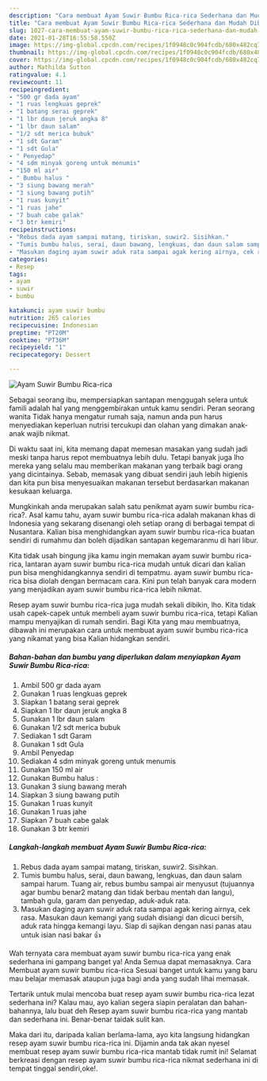 ```yaml
---
description: "Cara membuat Ayam Suwir Bumbu Rica-rica Sederhana dan Mudah Dibuat"
title: "Cara membuat Ayam Suwir Bumbu Rica-rica Sederhana dan Mudah Dibuat"
slug: 1027-cara-membuat-ayam-suwir-bumbu-rica-rica-sederhana-dan-mudah-dibuat
date: 2021-01-28T16:55:58.550Z
image: https://img-global.cpcdn.com/recipes/1f0948c0c904fcdb/680x482cq70/ayam-suwir-bumbu-rica-rica-foto-resep-utama.jpg
thumbnail: https://img-global.cpcdn.com/recipes/1f0948c0c904fcdb/680x482cq70/ayam-suwir-bumbu-rica-rica-foto-resep-utama.jpg
cover: https://img-global.cpcdn.com/recipes/1f0948c0c904fcdb/680x482cq70/ayam-suwir-bumbu-rica-rica-foto-resep-utama.jpg
author: Mathilda Sutton
ratingvalue: 4.1
reviewcount: 11
recipeingredient:
- "500 gr dada ayam"
- "1 ruas lengkuas geprek"
- "1 batang serai geprek"
- "1 lbr daun jeruk angka 8"
- "1 lbr daun salam"
- "1/2 sdt merica bubuk"
- "1 sdt Garam"
- "1 sdt Gula"
- " Penyedap"
- "4 sdm minyak goreng untuk menumis"
- "150 ml air"
- " Bumbu halus "
- "3 siung bawang merah"
- "3 siung bawang putih"
- "1 ruas kunyit"
- "1 ruas jahe"
- "7 buah cabe galak"
- "3 btr kemiri"
recipeinstructions:
- "Rebus dada ayam sampai matang, tiriskan, suwir2. Sisihkan."
- "Tumis bumbu halus, serai, daun bawang, lengkuas, dan daun salam sampai harum. Tuang air, rebus bumbu sampai air menyusut (tujuannya agar bumbu benar2 matang dan tidak berbau mentah dan langu), tambah gula, garam dan penyedap, aduk-aduk rata."
- "Masukan daging ayam suwir aduk rata sampai agak kering airnya, cek rasa. Masukan daun kemangi yang sudah disiangi dan dicuci bersih, aduk rata hingga kemangi layu. Siap di sajikan dengan nasi panas atau untuk isian nasi bakar 👍"
categories:
- Resep
tags:
- ayam
- suwir
- bumbu

katakunci: ayam suwir bumbu 
nutrition: 265 calories
recipecuisine: Indonesian
preptime: "PT20M"
cooktime: "PT36M"
recipeyield: "1"
recipecategory: Dessert

---
```



![Ayam Suwir Bumbu Rica-rica](https://img-global.cpcdn.com/recipes/1f0948c0c904fcdb/680x482cq70/ayam-suwir-bumbu-rica-rica-foto-resep-utama.jpg)

Sebagai seorang ibu, mempersiapkan santapan menggugah selera untuk famili adalah hal yang menggembirakan untuk kamu sendiri. Peran seorang  wanita Tidak hanya mengatur rumah saja, namun anda pun harus menyediakan keperluan nutrisi tercukupi dan olahan yang dimakan anak-anak wajib nikmat.

Di waktu  saat ini, kita memang dapat memesan masakan yang sudah jadi meski tanpa harus repot membuatnya lebih dulu. Tetapi banyak juga lho mereka yang selalu mau memberikan makanan yang terbaik bagi orang yang dicintainya. Sebab, memasak yang dibuat sendiri jauh lebih higienis dan kita pun bisa menyesuaikan makanan tersebut berdasarkan makanan kesukaan keluarga. 



Mungkinkah anda merupakan salah satu penikmat ayam suwir bumbu rica-rica?. Asal kamu tahu, ayam suwir bumbu rica-rica adalah makanan khas di Indonesia yang sekarang disenangi oleh setiap orang di berbagai tempat di Nusantara. Kalian bisa menghidangkan ayam suwir bumbu rica-rica buatan sendiri di rumahmu dan boleh dijadikan santapan kegemaranmu di hari libur.

Kita tidak usah bingung jika kamu ingin memakan ayam suwir bumbu rica-rica, lantaran ayam suwir bumbu rica-rica mudah untuk dicari dan kalian pun bisa menghidangkannya sendiri di tempatmu. ayam suwir bumbu rica-rica bisa diolah dengan bermacam cara. Kini pun telah banyak cara modern yang menjadikan ayam suwir bumbu rica-rica lebih nikmat.

Resep ayam suwir bumbu rica-rica juga mudah sekali dibikin, lho. Kita tidak usah capek-capek untuk membeli ayam suwir bumbu rica-rica, tetapi Kalian mampu menyajikan di rumah sendiri. Bagi Kita yang mau membuatnya, dibawah ini merupakan cara untuk membuat ayam suwir bumbu rica-rica yang nikamat yang bisa Kalian hidangkan sendiri.

<!--inarticleads1-->

##### Bahan-bahan dan bumbu yang diperlukan dalam menyiapkan Ayam Suwir Bumbu Rica-rica:

1. Ambil 500 gr dada ayam
1. Gunakan 1 ruas lengkuas geprek
1. Siapkan 1 batang serai geprek
1. Siapkan 1 lbr daun jeruk angka 8
1. Gunakan 1 lbr daun salam
1. Gunakan 1/2 sdt merica bubuk
1. Sediakan 1 sdt Garam
1. Gunakan 1 sdt Gula
1. Ambil  Penyedap
1. Sediakan 4 sdm minyak goreng untuk menumis
1. Gunakan 150 ml air
1. Gunakan  Bumbu halus :
1. Gunakan 3 siung bawang merah
1. Siapkan 3 siung bawang putih
1. Gunakan 1 ruas kunyit
1. Gunakan 1 ruas jahe
1. Siapkan 7 buah cabe galak
1. Gunakan 3 btr kemiri




<!--inarticleads2-->

##### Langkah-langkah membuat Ayam Suwir Bumbu Rica-rica:

1. Rebus dada ayam sampai matang, tiriskan, suwir2. Sisihkan.
1. Tumis bumbu halus, serai, daun bawang, lengkuas, dan daun salam sampai harum. Tuang air, rebus bumbu sampai air menyusut (tujuannya agar bumbu benar2 matang dan tidak berbau mentah dan langu), tambah gula, garam dan penyedap, aduk-aduk rata.
1. Masukan daging ayam suwir aduk rata sampai agak kering airnya, cek rasa. Masukan daun kemangi yang sudah disiangi dan dicuci bersih, aduk rata hingga kemangi layu. Siap di sajikan dengan nasi panas atau untuk isian nasi bakar 👍




Wah ternyata cara membuat ayam suwir bumbu rica-rica yang enak sederhana ini gampang banget ya! Anda Semua dapat memasaknya. Cara Membuat ayam suwir bumbu rica-rica Sesuai banget untuk kamu yang baru mau belajar memasak ataupun juga bagi anda yang sudah lihai memasak.

Tertarik untuk mulai mencoba buat resep ayam suwir bumbu rica-rica lezat sederhana ini? Kalau mau, ayo kalian segera siapin peralatan dan bahan-bahannya, lalu buat deh Resep ayam suwir bumbu rica-rica yang mantab dan sederhana ini. Benar-benar taidak sulit kan. 

Maka dari itu, daripada kalian berlama-lama, ayo kita langsung hidangkan resep ayam suwir bumbu rica-rica ini. Dijamin anda tak akan nyesel membuat resep ayam suwir bumbu rica-rica mantab tidak rumit ini! Selamat berkreasi dengan resep ayam suwir bumbu rica-rica nikmat sederhana ini di tempat tinggal sendiri,oke!.


